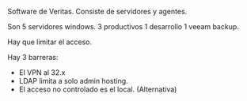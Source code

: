 Software de Veritas. Consiste de servidores y agentes.

Son 5 servidores windows.
3 productivos 1 desarrollo 1 veeam backup.

Hay que limitar el acceso.

Hay 3 barreras:
- El VPN al 32.x
- LDAP limita a solo admin hosting.
- El acceso no controlado es el local. (Alternativa)

